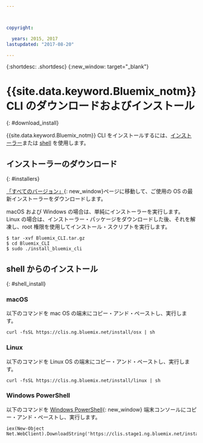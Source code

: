 ```yaml
---



copyright:

  years: 2015, 2017
lastupdated: "2017-08-20"

---
```



{:shortdesc: .shortdesc}
{:new_window: target="_blank"}


# {{site.data.keyword.Bluemix_notm}} CLI のダウンロードおよびインストール
{: #download_install}

{{site.data.keyword.Bluemix_notm}} CLI をインストールするには、[インストーラー](#installers)または [shell](#shell_install) を使用します。

## インストーラーのダウンロード
{: #installers}

[「すべてのバージョン」](all_versions.html){: new_window}ページに移動して、ご使用の OS の最新インストーラーをダウンロードします。

macOS および Windows の場合は、単純にインストーラーを実行します。Linux の場合は、インストーラー・パッケージをダウンロードした後、それを解凍し、root 権限を使用してインストール・スクリプトを実行します。

  ```
  $ tar -xvf Bluemix_CLI.tar.gz
  $ cd Bluemix_CLI
  $ sudo ./install_bluemix_cli

  ```
## shell からのインストール
{: #shell_install}


### macOS  

以下のコマンドを mac OS の端末にコピー・アンド・ペーストし、実行します。

```
curl -fsSL https://clis.ng.bluemix.net/install/osx | sh
```

### Linux

以下のコマンドを Linux OS の端末にコピー・アンド・ペーストし、実行します。

```
curl -fsSL https://clis.ng.bluemix.net/install/linux | sh
```

### Windows PowerShell

以下のコマンドを [Windows PowerShell](https://msdn.microsoft.com/en-us/powershell/scripting/getting-started/getting-started-with-windows-powershell){: new_window} 端末コンソールにコピー・アンド・ペーストし、実行します。

```
iex(New-Object Net.WebClient).DownloadString('https://clis.stage1.ng.bluemix.net/install/powershell')
```

